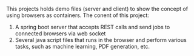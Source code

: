 This projects holds demo files (server and client) to show the concept of using browsers as containers.
The conent of this project:
1. A spring boot server that accepts REST calls and send jobs to connected browsers via web socket
2. Several java script files that runs in the browser and perform various tasks, such as machine learning, PDF generation, etc.
